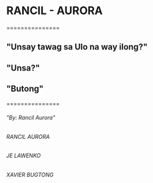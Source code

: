 # **RANCIL - AURORA**
===============
## "Unsay tawag sa Ulo na way ilong?"
## "Unsa?"
## "Butong"
===============
###### *"By: Rancil Aurora"*
###### *RANCIL AURORA*
###### *JE LAWENKO*
###### *XAVIER BUGTONG*
